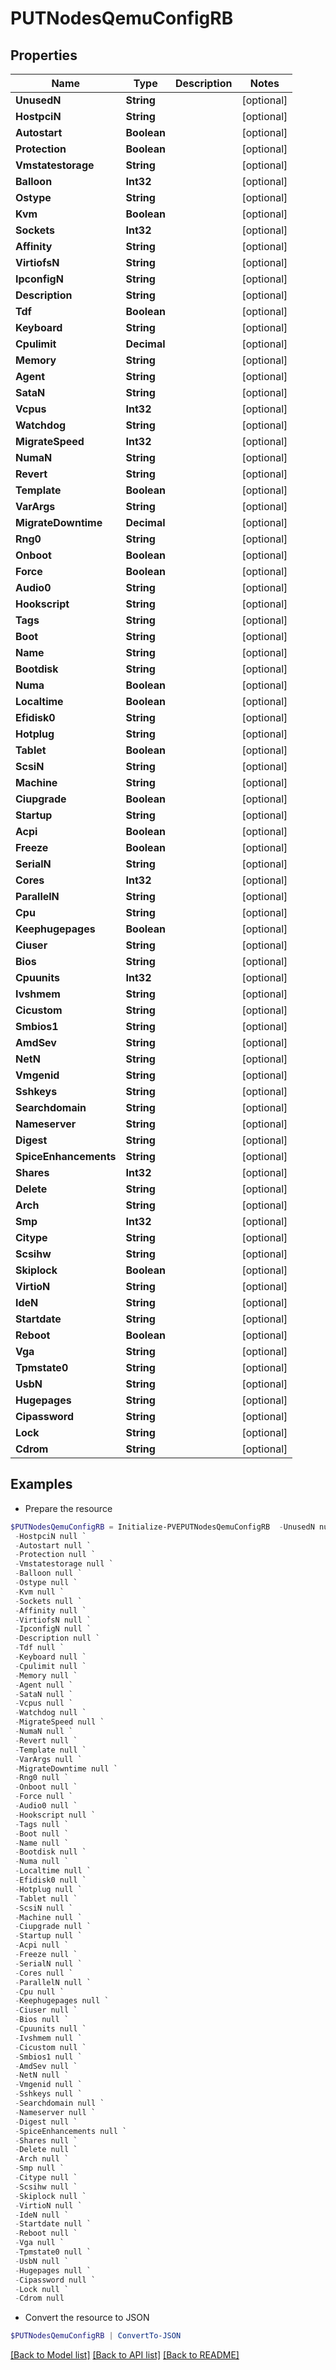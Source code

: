 # PUTNodesQemuConfigRB
## Properties

Name | Type | Description | Notes
------------ | ------------- | ------------- | -------------
**UnusedN** | **String** |  | [optional] 
**HostpciN** | **String** |  | [optional] 
**Autostart** | **Boolean** |  | [optional] 
**Protection** | **Boolean** |  | [optional] 
**Vmstatestorage** | **String** |  | [optional] 
**Balloon** | **Int32** |  | [optional] 
**Ostype** | **String** |  | [optional] 
**Kvm** | **Boolean** |  | [optional] 
**Sockets** | **Int32** |  | [optional] 
**Affinity** | **String** |  | [optional] 
**VirtiofsN** | **String** |  | [optional] 
**IpconfigN** | **String** |  | [optional] 
**Description** | **String** |  | [optional] 
**Tdf** | **Boolean** |  | [optional] 
**Keyboard** | **String** |  | [optional] 
**Cpulimit** | **Decimal** |  | [optional] 
**Memory** | **String** |  | [optional] 
**Agent** | **String** |  | [optional] 
**SataN** | **String** |  | [optional] 
**Vcpus** | **Int32** |  | [optional] 
**Watchdog** | **String** |  | [optional] 
**MigrateSpeed** | **Int32** |  | [optional] 
**NumaN** | **String** |  | [optional] 
**Revert** | **String** |  | [optional] 
**Template** | **Boolean** |  | [optional] 
**VarArgs** | **String** |  | [optional] 
**MigrateDowntime** | **Decimal** |  | [optional] 
**Rng0** | **String** |  | [optional] 
**Onboot** | **Boolean** |  | [optional] 
**Force** | **Boolean** |  | [optional] 
**Audio0** | **String** |  | [optional] 
**Hookscript** | **String** |  | [optional] 
**Tags** | **String** |  | [optional] 
**Boot** | **String** |  | [optional] 
**Name** | **String** |  | [optional] 
**Bootdisk** | **String** |  | [optional] 
**Numa** | **Boolean** |  | [optional] 
**Localtime** | **Boolean** |  | [optional] 
**Efidisk0** | **String** |  | [optional] 
**Hotplug** | **String** |  | [optional] 
**Tablet** | **Boolean** |  | [optional] 
**ScsiN** | **String** |  | [optional] 
**Machine** | **String** |  | [optional] 
**Ciupgrade** | **Boolean** |  | [optional] 
**Startup** | **String** |  | [optional] 
**Acpi** | **Boolean** |  | [optional] 
**Freeze** | **Boolean** |  | [optional] 
**SerialN** | **String** |  | [optional] 
**Cores** | **Int32** |  | [optional] 
**ParallelN** | **String** |  | [optional] 
**Cpu** | **String** |  | [optional] 
**Keephugepages** | **Boolean** |  | [optional] 
**Ciuser** | **String** |  | [optional] 
**Bios** | **String** |  | [optional] 
**Cpuunits** | **Int32** |  | [optional] 
**Ivshmem** | **String** |  | [optional] 
**Cicustom** | **String** |  | [optional] 
**Smbios1** | **String** |  | [optional] 
**AmdSev** | **String** |  | [optional] 
**NetN** | **String** |  | [optional] 
**Vmgenid** | **String** |  | [optional] 
**Sshkeys** | **String** |  | [optional] 
**Searchdomain** | **String** |  | [optional] 
**Nameserver** | **String** |  | [optional] 
**Digest** | **String** |  | [optional] 
**SpiceEnhancements** | **String** |  | [optional] 
**Shares** | **Int32** |  | [optional] 
**Delete** | **String** |  | [optional] 
**Arch** | **String** |  | [optional] 
**Smp** | **Int32** |  | [optional] 
**Citype** | **String** |  | [optional] 
**Scsihw** | **String** |  | [optional] 
**Skiplock** | **Boolean** |  | [optional] 
**VirtioN** | **String** |  | [optional] 
**IdeN** | **String** |  | [optional] 
**Startdate** | **String** |  | [optional] 
**Reboot** | **Boolean** |  | [optional] 
**Vga** | **String** |  | [optional] 
**Tpmstate0** | **String** |  | [optional] 
**UsbN** | **String** |  | [optional] 
**Hugepages** | **String** |  | [optional] 
**Cipassword** | **String** |  | [optional] 
**Lock** | **String** |  | [optional] 
**Cdrom** | **String** |  | [optional] 

## Examples

- Prepare the resource
```powershell
$PUTNodesQemuConfigRB = Initialize-PVEPUTNodesQemuConfigRB  -UnusedN null `
 -HostpciN null `
 -Autostart null `
 -Protection null `
 -Vmstatestorage null `
 -Balloon null `
 -Ostype null `
 -Kvm null `
 -Sockets null `
 -Affinity null `
 -VirtiofsN null `
 -IpconfigN null `
 -Description null `
 -Tdf null `
 -Keyboard null `
 -Cpulimit null `
 -Memory null `
 -Agent null `
 -SataN null `
 -Vcpus null `
 -Watchdog null `
 -MigrateSpeed null `
 -NumaN null `
 -Revert null `
 -Template null `
 -VarArgs null `
 -MigrateDowntime null `
 -Rng0 null `
 -Onboot null `
 -Force null `
 -Audio0 null `
 -Hookscript null `
 -Tags null `
 -Boot null `
 -Name null `
 -Bootdisk null `
 -Numa null `
 -Localtime null `
 -Efidisk0 null `
 -Hotplug null `
 -Tablet null `
 -ScsiN null `
 -Machine null `
 -Ciupgrade null `
 -Startup null `
 -Acpi null `
 -Freeze null `
 -SerialN null `
 -Cores null `
 -ParallelN null `
 -Cpu null `
 -Keephugepages null `
 -Ciuser null `
 -Bios null `
 -Cpuunits null `
 -Ivshmem null `
 -Cicustom null `
 -Smbios1 null `
 -AmdSev null `
 -NetN null `
 -Vmgenid null `
 -Sshkeys null `
 -Searchdomain null `
 -Nameserver null `
 -Digest null `
 -SpiceEnhancements null `
 -Shares null `
 -Delete null `
 -Arch null `
 -Smp null `
 -Citype null `
 -Scsihw null `
 -Skiplock null `
 -VirtioN null `
 -IdeN null `
 -Startdate null `
 -Reboot null `
 -Vga null `
 -Tpmstate0 null `
 -UsbN null `
 -Hugepages null `
 -Cipassword null `
 -Lock null `
 -Cdrom null
```

- Convert the resource to JSON
```powershell
$PUTNodesQemuConfigRB | ConvertTo-JSON
```

[[Back to Model list]](../README.md#documentation-for-models) [[Back to API list]](../README.md#documentation-for-api-endpoints) [[Back to README]](../README.md)

